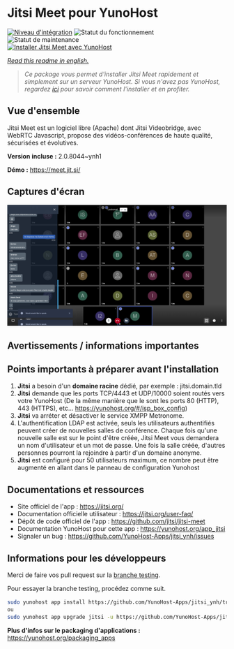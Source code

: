 <!--
N.B.: This README was automatically generated by https://github.com/YunoHost/apps/tree/master/tools/README-generator
It shall NOT be edited by hand.
-->

# Jitsi Meet pour YunoHost

[![Niveau d'intégration](https://dash.yunohost.org/integration/jitsi.svg)](https://dash.yunohost.org/appci/app/jitsi) ![Statut du fonctionnement](https://ci-apps.yunohost.org/ci/badges/jitsi.status.svg) ![Statut de maintenance](https://ci-apps.yunohost.org/ci/badges/jitsi.maintain.svg)  
[![Installer Jitsi Meet avec YunoHost](https://install-app.yunohost.org/install-with-yunohost.svg)](https://install-app.yunohost.org/?app=jitsi)

*[Read this readme in english.](./README.md)*

> *Ce package vous permet d'installer Jitsi Meet rapidement et simplement sur un serveur YunoHost.
Si vous n'avez pas YunoHost, regardez [ici](https://yunohost.org/#/install) pour savoir comment l'installer et en profiter.*

## Vue d'ensemble

Jitsi Meet est un logiciel libre (Apache) dont Jitsi Videobridge, avec WebRTC Javascript, propose des vidéos-conférences de haute qualité, sécurisées et évolutives.


**Version incluse :** 2.0.8044~ynh1

**Démo :** https://meet.jit.si/

## Captures d'écran

![Capture d'écran de Jitsi Meet](./doc/screenshots/screenshot.png)

## Avertissements / informations importantes

## Points importants à préparer avant l'installation

1. **Jitsi** a besoin d'un **domaine racine** dédié, par exemple : jitsi.domain.tld
2. **Jitsi** demande que les ports TCP/4443 et UDP/10000 soient routés vers votre YunoHost (De la même manière que le sont les ports 80 (HTTP), 443 (HTTPS), etc... https://yunohost.org/#/isp_box_config)
3. **Jitsi** va arréter et désactiver le service XMPP Metronome.
4. L'authentification LDAP est activée, seuls les utilisateurs authentifiés peuvent créer de nouvelles salles de conférence. Chaque fois qu'une nouvelle salle est sur le point d'être créée, Jitsi Meet vous demandera un nom d'utilisateur et un mot de passe. Une fois la salle créée, d'autres personnes pourront la rejoindre à partir d'un domaine anonyme. 
5. **Jitsi** est configuré pour 50 utilisateurs maximum, ce nombre peut être augmenté en allant dans le panneau de configuration Yunohost

## Documentations et ressources

* Site officiel de l'app : <https://jitsi.org/>
* Documentation officielle utilisateur : <https://jitsi.org/user-faq/>
* Dépôt de code officiel de l'app : <https://github.com/jitsi/jitsi-meet>
* Documentation YunoHost pour cette app : <https://yunohost.org/app_jitsi>
* Signaler un bug : <https://github.com/YunoHost-Apps/jitsi_ynh/issues>

## Informations pour les développeurs

Merci de faire vos pull request sur la [branche testing](https://github.com/YunoHost-Apps/jitsi_ynh/tree/testing).

Pour essayer la branche testing, procédez comme suit.

``` bash
sudo yunohost app install https://github.com/YunoHost-Apps/jitsi_ynh/tree/testing --debug
ou
sudo yunohost app upgrade jitsi -u https://github.com/YunoHost-Apps/jitsi_ynh/tree/testing --debug
```

**Plus d'infos sur le packaging d'applications :** <https://yunohost.org/packaging_apps>
